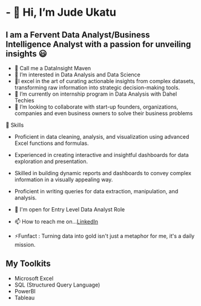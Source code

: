 # - 👋 Hi, I’m Jude Ukatu #
 ## I am a Fervent Data Analyst/Business Intelligence Analyst with a passion for unveiling insights 😃 ##
- 🔭 Call me a DataInsight Maven
- 👀 I’m interested in Data Analysis and Data Science
- 🔭I excel in the art of curating actionable insights from complex datasets, transforming raw information into strategic decision-making tools.
- 🌱 I’m currently on internship program in Data Analysis with Dahel Techies
- 💞️ I’m looking to collaborate with start-up founders, organizations, companies and even business owners to solve their business problems
  
🚀 Skills
- Proficient in data cleaning, analysis, and visualization using advanced Excel functions and formulas.
- Experienced in creating interactive and insightful dashboards for data exploration and presentation.
- Skilled in building dynamic reports and dashboards to convey complex information in a visually appealing way.
- Proficient in writing queries for data extraction, manipulation, and analysis.
 
- 👯 I'm open for Entry Level Data Analyst Role
- 📫 How to reach me on...[LinkedIn](https://www.linkedin.com/in/data-analyst-jude-ukatu/)
- ⚡Funfact : Turning data into gold isn't just a metaphor for me, it's a daily mission.

## My Toolkits ##
- Microsoft Excel
- SQL (Structured Query Language)
- PowerBI
- Tableau

<!---
Jubeklinkz/Jubeklinkz is a ✨ special ✨ repository because its `README.md` (this file) appears on your GitHub profile.
You can click the Preview link to take a look at your changes.
--->
